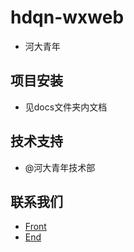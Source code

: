 # hdqn-wxweb
- 河大青年

## 项目安装
- 见docs文件夹内文档

## 技术支持
- @河大青年技术部

## 联系我们
- [Front][1]
- [End][2]

[1]: http://github.com/namedaishubo
[2]: http://github.com/newtorn